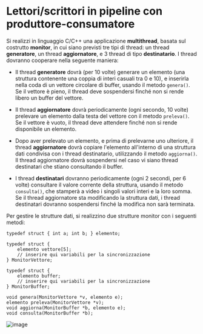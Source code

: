# Lettori/scrittori in pipeline con produttore-consumatore

Si realizzi in linguaggio C/C++ una applicazione **multithread**, basata
sul costrutto **monitor**, in cui siano previsti tre tipi di thread: un
thread **generatore**, un thread **aggiornatore**, e 3 thread di tipo
**destinatario**. I thread dovranno cooperare nella seguente maniera:

-   Il thread **generatore** dovrà (per 10 volte) generare un elemento
    (una struttura contenente una coppia di interi casuali tra 0 e 10),
    e inserirla nella coda di un vettore circolare di buffer, usando il
    metodo `genera()`. Se il vettore è pieno, il thread deve sospendersi
    finché non si rende libero un buffer del vettore.

-   Il thread **aggiornatore** dovrà periodicamente (ogni secondo, 10
    volte) prelevare un elemento dalla testa del vettore con il metodo
    `preleva()`. Se il vettore è vuoto, il thread deve attendere finché
    non si rende disponibile un elemento.

-   Dopo aver prelevato un elemento, e prima di prelevarne uno
    ulteriore, il thread **aggiornatore** dovrà copiare l'elemento
    all'interno di una struttura dati condivisa con i thread
    destinatario, utilizzando il metodo `aggiorna()`. Il thread
    aggiornatore dovrà sospendersi nel caso vi siano thread destinatari
    che stiano consultando il buffer.

-   I thread **destinatari** dovranno periodicamente (ogni 2 secondi,
    per 6 volte) consultare il valore corrente della struttura, usando
    il metodo `consulta()`, che stamperà a video i singoli valori interi
    e la loro somma. Se il thread aggiornatore sta modificando la
    struttura dati, i thread destinatari dovranno sospendersi finché la
    modifica non sarà terminata.

Per gestire le strutture dati, si realizzino due strutture monitor con i
seguenti metodi:


    typedef struct { int a; int b; } elemento;

    typedef struct {
        elemento vettore[5];
        // inserire qui variabili per la sincronizzazione
    } MonitorVettore;

    typedef struct {
        elemento buffer;
        // inserire qui variabili per la sincronizzazione
    } MonitorBuffer;

    void genera(MonitorVettore *v, elemento e);
    elemento preleva(MonitorVettore *v);
    void aggiorna(MonitorBuffer *b, elemento e);
    void consulta(MonitorBuffer *b);

![image](/images/ambiente_globale/lettori_scrittori/lettori-scrittori_in_pipeline_con_produttore-consumatore.png)
